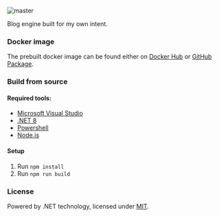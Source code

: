 ![master](https://github.com/JerryBian/swan/workflows/master/badge.svg)

Blog engine built for my own intent.

### Docker image

The prebuilt docker image can be found either on [Docker Hub](https://hub.docker.com/r/cnbian/swan) or [GitHub Package](https://github.com/JerryBian/swan/pkgs/container/swan).

### Build from source

#### Required tools:
- [Microsoft Visual Studio](https://visualstudio.microsoft.com/)
- [.NET 8](https://dotnet.microsoft.com/)
- [Powershell](https://github.com/PowerShell/PowerShell)
- [Node.js](https://nodejs.org/en/)

#### Setup

1. Run `npm install`
2. Run `npm run build`

### License

Powered by .NET technology, licensed under [MIT](./LICENSE).